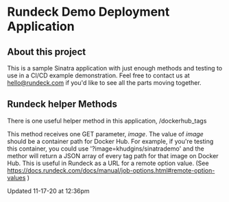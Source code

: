 # Rundeck Demo Deployment Application

## About this project

This is a sample Sinatra application with just enough methods and testing to use in a CI/CD example demonstration. Feel free to contact us at hello@rundeck.com if you'd like to see all the parts moving together.

## Rundeck helper Methods

There is one useful helper method in this application, /dockerhub_tags

This method receives one GET parameter, *image*. The value of *image* should be a container path for Docker Hub. For example, if you're testing this container, you could use '?image=khudgins/sinatrademo' and the methor will return a JSON array of every tag path for that image on Docker Hub. This is useful in Rundeck as a URL for a remote option value. (See https://docs.rundeck.com/docs/manual/job-options.html#remote-option-values )


Updated 11-17-20 at 12:36pm
